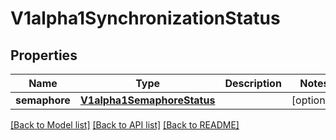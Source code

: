 # V1alpha1SynchronizationStatus

## Properties
Name | Type | Description | Notes
------------ | ------------- | ------------- | -------------
**semaphore** | [**V1alpha1SemaphoreStatus**](V1alpha1SemaphoreStatus.md) |  | [optional] 

[[Back to Model list]](../README.md#documentation-for-models) [[Back to API list]](../README.md#documentation-for-api-endpoints) [[Back to README]](../README.md)


